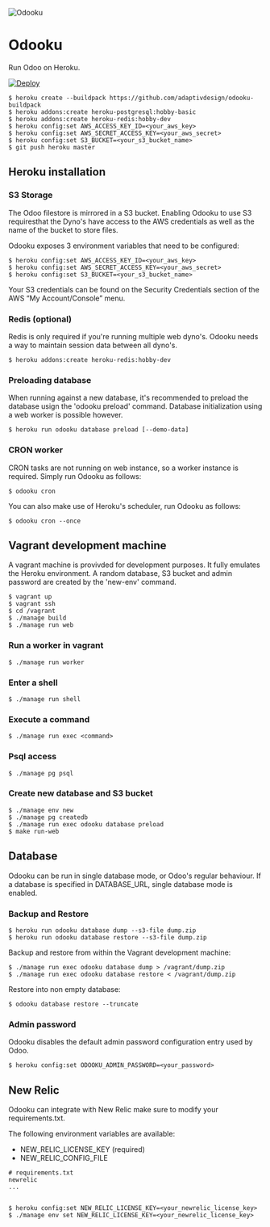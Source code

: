 ![Odooku](https://cdn.rawgit.com/adaptivdesign/odooku/master/img.svg "Odooku")

# Odooku
Run Odoo on Heroku.

[![Deploy](https://www.herokucdn.com/deploy/button.svg)](https://heroku.com/deploy)

```
$ heroku create --buildpack https://github.com/adaptivdesign/odooku-buildpack
$ heroku addons:create heroku-postgresql:hobby-basic
$ heroku addons:create heroku-redis:hobby-dev
$ heroku config:set AWS_ACCESS_KEY_ID=<your_aws_key>
$ heroku config:set AWS_SECRET_ACCESS_KEY=<your_aws_secret>
$ heroku config:set S3_BUCKET=<your_s3_bucket_name>
$ git push heroku master
```

## Heroku installation

### S3 Storage
The Odoo filestore is mirrored in a S3 bucket. Enabling Odooku to use S3
requiresthat the Dyno's have access to the AWS credentials as well as the
name of the bucket to store files.

Odooku exposes 3 environment variables that need to be configured:

```
$ heroku config:set AWS_ACCESS_KEY_ID=<your_aws_key>
$ heroku config:set AWS_SECRET_ACCESS_KEY=<your_aws_secret>
$ heroku config:set S3_BUCKET=<your_s3_bucket_name>
```

Your S3 credentials can be found on the Security Credentials section of the
AWS “My Account/Console” menu.

### Redis (optional)
Redis is only required if you're running multiple web dyno's. Odooku needs a way
to maintain session data between all dyno's.

```
$ heroku addons:create heroku-redis:hobby-dev
```

### Preloading database
When running against a new database, it's recommended to preload the database
usign the 'odooku preload' command. Database initialization using a web worker
is possible however.

```
$ heroku run odooku database preload [--demo-data]
```

### CRON worker

CRON tasks are not running on web instance, so a worker instance is required.
Simply run Odooku as follows:

```
$ odooku cron
```

You can also make use of Heroku's scheduler, run Odooku as follows:

```
$ odooku cron --once
```

## Vagrant development machine
A vagrant machine is provivded for development purposes. It fully emulates
the Heroku environment. A random database, S3 bucket and admin password are
created by the 'new-env' command.

```
$ vagrant up
$ vagrant ssh
$ cd /vagrant
$ ./manage build
$ ./manage run web
```

### Run a worker in vagrant

```
$ ./manage run worker
```

### Enter a shell

```
$ ./manage run shell
```

### Execute a command

```
$ ./manage run exec <command>
```

### Psql access

```
$ ./manage pg psql
```

### Create new database and S3 bucket

```
$ ./manage env new
$ ./manage pg createdb
$ ./manage run exec odooku database preload
$ make run-web
```

## Database
Odooku can be run in single database mode, or Odoo's regular behaviour. If a
database is specified in DATABASE_URL, single database mode is enabled.

### Backup and Restore

```
$ heroku run odooku database dump --s3-file dump.zip
$ heroku run odooku database restore --s3-file dump.zip
```

Backup and restore from within the Vagrant development machine:

```
$ ./manage run exec odooku database dump > /vagrant/dump.zip
$ ./manage run exec odooku database restore < /vagrant/dump.zip
```

Restore into non empty database:

```
$ odooku database restore --truncate
```


### Admin password
Odooku disables the default admin password configuration entry used by Odoo.

```
$ heroku config:set ODOOKU_ADMIN_PASSWORD=<your_password>
```

## New Relic
Odooku can integrate with New Relic make sure to modify your requirements.txt.

The following environment variables are available:

- NEW_RELIC_LICENSE_KEY (required)
- NEW_RELIC_CONFIG_FILE

```
# requirements.txt
newrelic
...


$ heroku config:set NEW_RELIC_LICENSE_KEY=<your_newrelic_license_key>
$ ./manage env set NEW_RELIC_LICENSE_KEY=<your_newrelic_license_key>

```
